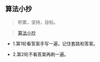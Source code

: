 ## 算法小抄

>积累，坚持，目标。

>[算法小抄](https://labuladong.github.io/algo/)

- 1.第1轮看答案手写一遍，记住套路和答案。

- 2.第2轮不看答案再刷一遍。
